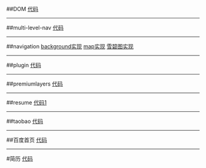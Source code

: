 ##DOM
[代码](./DOM/index.html)
- - - - - 
##multi-level-nav
[代码](./multi-level-nav/multi-level-nav.html)
- - - - - 
##navigation
[background实现](./navigation/nav-background.html)
[map实现](./navigation/nav-map.html)
[雪碧图实现](./navigation/nav-sprite.htm)
- - - - -
##plugin
[代码](./plugin/slide1.html)
- - - - - 
##premiumlayers
[代码](./premiumlayers/index.html)
- - - - - 
##resume
[代码1](./resume/resume2-待改media.html)
- - - - - 
##taobao
[代码](./taobao/taobao.html)
- - - - - 
##百度首页
[代码](./百度首页/baidu.html)
- - - - - 
#简历
[代码](./简历/我爱罗.html)